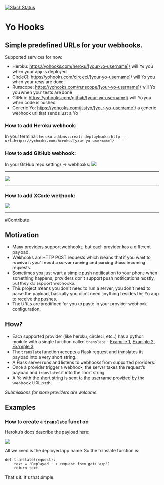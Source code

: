 [![Slack Status](http://slack.justyo.co/badge.svg)](http://slack.justyo.co)

# Yo Hooks

## Simple predefined URLs for your webhooks.

Supported services for now:
- Heroku: https://yohooks.com/heroku/[your-yo-username]/ will Yo you when your app is deployed
- CircleCI: https://yohooks.com/circleci/[your-yo-username]/ will Yo you when your tests are done 
- Runscope: https://yohooks.com/runscope/[your-yo-username]/ will Yo you when your tests are done
- GitHub: https://yohooks.com/github/[your-yo-username]/ will Yo you when code is pushed
- Generic Yo: https://yohooks.com/justyo/[your-yo-username]/ a generic webhook url that sends just a Yo

### How to add Heroku webhook:
In your terminal:
```heroku addons:create deployhooks:http --url=https://yohooks.com/heroku/[your-yo-username]/```

### How to add GitHub webhook:

In your GitHub repo settings -> webhooks:
![](http://cl.ly/0N3J1A280E3g/Screen%20Shot%202016-02-12%20at%2012.48.10%20PM.png)

---

![](http://cl.ly/0A0n0q2y050e/Screen%20Shot%202016-02-12%20at%203.57.34%20PM.png)  

---

### How to add XCode webhook:

![](http://cl.ly/442i032C1k0l/Screen%20Shot%202016-02-19%20at%203.12.48%20PM.png)  

---

#Contribute

## Motivation
* Many providers support webhooks, but each provider has a different payload.
* Webhooks are HTTP POST requests which means that if you want to receive it you'll need a server running and parsing these incoming requests.
* Sometimes you just want a simple push notification to your phone when something happens, providers don't support push notifications mostly, but they do support webhooks.
* This project means you don't need to run a server, you don't need to parse the payload, basically you don't need anything besides the Yo app to receive the pushes.
* The URLs are predifined for you to paste in your provider webhook configuration.

## How?
* Each supported provider (like heroku, circleci, etc..) has a python module with a single function called `translate` - [Example 1](https://github.com/YoApp/yo-hooks/blob/master/heroku.py), [Example 2](https://github.com/YoApp/yo-hooks/blob/master/github.py), [Example 3](https://github.com/YoApp/yo-hooks/blob/master/circleci.py)
* The `translate` function accepts a Flask request and translates its payload into a very short string.
* A Flask server runs and listens to webhooks from supported providers.
* Once a provider trigger a webhook, the server takes the request's payload and `translate`s it into the short string.
* A Yo with the short string is sent to the username provided by the webhook URL path.

*Submissions for more providers are welcome.*

## Examples

### How to create a `translate` function

Heroku's docs describe the payload here:

![](http://cl.ly/2d0w360A2P1J/Screen%20Shot%202016-02-11%20at%207.26.03%20PM.png)

All we need is the deployed app name. So the translate function is:
```
def translate(request):
    text = 'Deployed ' + request.form.get('app')
    return text
```
That's it.
It's that simple.

